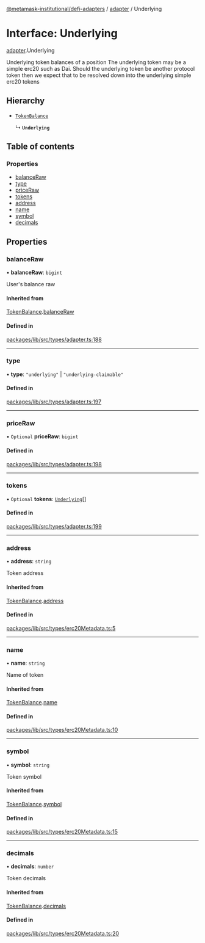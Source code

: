 [@metamask-institutional/defi-adapters](../README.md) / [adapter](../modules/adapter.md) / Underlying

# Interface: Underlying

[adapter](../modules/adapter.md).Underlying

Underlying token balances of a position
The underlying token may be a simple erc20 such as Dai.
Should the underlying token be another protocol token then we expect that to be resolved down into the underlying simple erc20 tokens

## Hierarchy

- [`TokenBalance`](adapter.TokenBalance.md)

  ↳ **`Underlying`**

## Table of contents

### Properties

- [balanceRaw](adapter.Underlying.md#balanceraw)
- [type](adapter.Underlying.md#type)
- [priceRaw](adapter.Underlying.md#priceraw)
- [tokens](adapter.Underlying.md#tokens)
- [address](adapter.Underlying.md#address)
- [name](adapter.Underlying.md#name)
- [symbol](adapter.Underlying.md#symbol)
- [decimals](adapter.Underlying.md#decimals)

## Properties

### balanceRaw

• **balanceRaw**: `bigint`

User's balance raw

#### Inherited from

[TokenBalance](adapter.TokenBalance.md).[balanceRaw](adapter.TokenBalance.md#balanceraw)

#### Defined in

[packages/lib/src/types/adapter.ts:188](https://github.com/consensys-vertical-apps/mmi-defi-adapters/blob/main/packages/lib/src/types/adapter.ts#L188)

___

### type

• **type**: ``"underlying"`` \| ``"underlying-claimable"``

#### Defined in

[packages/lib/src/types/adapter.ts:197](https://github.com/consensys-vertical-apps/mmi-defi-adapters/blob/main/packages/lib/src/types/adapter.ts#L197)

___

### priceRaw

• `Optional` **priceRaw**: `bigint`

#### Defined in

[packages/lib/src/types/adapter.ts:198](https://github.com/consensys-vertical-apps/mmi-defi-adapters/blob/main/packages/lib/src/types/adapter.ts#L198)

___

### tokens

• `Optional` **tokens**: [`Underlying`](adapter.Underlying.md)[]

#### Defined in

[packages/lib/src/types/adapter.ts:199](https://github.com/consensys-vertical-apps/mmi-defi-adapters/blob/main/packages/lib/src/types/adapter.ts#L199)

___

### address

• **address**: `string`

Token address

#### Inherited from

[TokenBalance](adapter.TokenBalance.md).[address](adapter.TokenBalance.md#address)

#### Defined in

[packages/lib/src/types/erc20Metadata.ts:5](https://github.com/consensys-vertical-apps/mmi-defi-adapters/blob/main/packages/lib/src/types/erc20Metadata.ts#L5)

___

### name

• **name**: `string`

Name of token

#### Inherited from

[TokenBalance](adapter.TokenBalance.md).[name](adapter.TokenBalance.md#name)

#### Defined in

[packages/lib/src/types/erc20Metadata.ts:10](https://github.com/consensys-vertical-apps/mmi-defi-adapters/blob/main/packages/lib/src/types/erc20Metadata.ts#L10)

___

### symbol

• **symbol**: `string`

Token symbol

#### Inherited from

[TokenBalance](adapter.TokenBalance.md).[symbol](adapter.TokenBalance.md#symbol)

#### Defined in

[packages/lib/src/types/erc20Metadata.ts:15](https://github.com/consensys-vertical-apps/mmi-defi-adapters/blob/main/packages/lib/src/types/erc20Metadata.ts#L15)

___

### decimals

• **decimals**: `number`

Token decimals

#### Inherited from

[TokenBalance](adapter.TokenBalance.md).[decimals](adapter.TokenBalance.md#decimals)

#### Defined in

[packages/lib/src/types/erc20Metadata.ts:20](https://github.com/consensys-vertical-apps/mmi-defi-adapters/blob/main/packages/lib/src/types/erc20Metadata.ts#L20)
